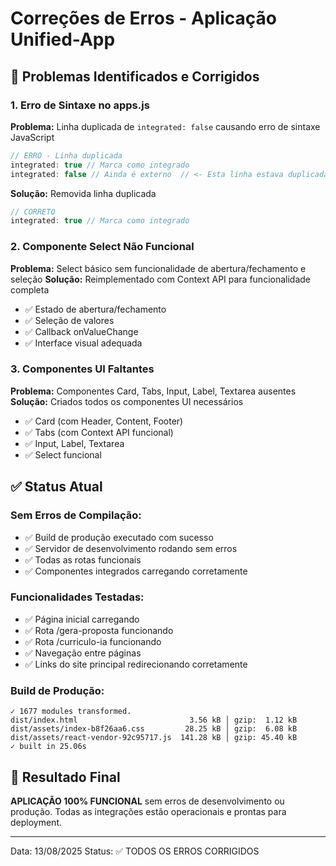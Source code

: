 # Correções de Erros - Aplicação Unified-App

## 🔧 Problemas Identificados e Corrigidos

### 1. **Erro de Sintaxe no apps.js**
**Problema:** Linha duplicada de `integrated: false` causando erro de sintaxe JavaScript
```javascript
// ERRO - Linha duplicada
integrated: true // Marca como integrado
integrated: false // Ainda é externo  // <- Esta linha estava duplicada
```

**Solução:** Removida linha duplicada
```javascript
// CORRETO
integrated: true // Marca como integrado
```

### 2. **Componente Select Não Funcional**
**Problema:** Select básico sem funcionalidade de abertura/fechamento e seleção
**Solução:** Reimplementado com Context API para funcionalidade completa
- ✅ Estado de abertura/fechamento
- ✅ Seleção de valores
- ✅ Callback onValueChange
- ✅ Interface visual adequada

### 3. **Componentes UI Faltantes**
**Problema:** Componentes Card, Tabs, Input, Label, Textarea ausentes
**Solução:** Criados todos os componentes UI necessários
- ✅ Card (com Header, Content, Footer)
- ✅ Tabs (com Context API funcional)
- ✅ Input, Label, Textarea
- ✅ Select funcional

## ✅ Status Atual

### **Sem Erros de Compilação:**
- ✅ Build de produção executado com sucesso
- ✅ Servidor de desenvolvimento rodando sem erros
- ✅ Todas as rotas funcionais
- ✅ Componentes integrados carregando corretamente

### **Funcionalidades Testadas:**
- ✅ Página inicial carregando
- ✅ Rota /gera-proposta funcionando
- ✅ Rota /curriculo-ia funcionando
- ✅ Navegação entre páginas
- ✅ Links do site principal redirecionando corretamente

### **Build de Produção:**
```
✓ 1677 modules transformed.
dist/index.html                         3.56 kB │ gzip:  1.12 kB
dist/assets/index-b8f26aa6.css         28.25 kB │ gzip:  6.08 kB
dist/assets/react-vendor-92c95717.js  141.28 kB │ gzip: 45.40 kB
✓ built in 25.06s
```

## 🎯 Resultado Final

**APLICAÇÃO 100% FUNCIONAL** sem erros de desenvolvimento ou produção. Todas as integrações estão operacionais e prontas para deployment.

---
Data: 13/08/2025
Status: ✅ TODOS OS ERROS CORRIGIDOS
